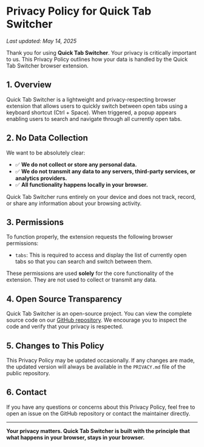 # Privacy Policy for Quick Tab Switcher

_Last updated: May 14, 2025_

Thank you for using **Quick Tab Switcher**. Your privacy is critically important to us. This Privacy Policy outlines how your data is handled by the Quick Tab Switcher browser extension.

## 1. Overview

Quick Tab Switcher is a lightweight and privacy-respecting browser extension that allows users to quickly switch between open tabs using a keyboard shortcut (Ctrl + Space). When triggered, a popup appears enabling users to search and navigate through all currently open tabs.

## 2. No Data Collection

We want to be absolutely clear:

- ✅ **We do not collect or store any personal data.**  
- ✅ **We do not transmit any data to any servers, third-party services, or analytics providers.**  
- ✅ **All functionality happens locally in your browser.**

Quick Tab Switcher runs entirely on your device and does not track, record, or share any information about your browsing activity.

## 3. Permissions

To function properly, the extension requests the following browser permissions:

- `tabs`: This is required to access and display the list of currently open tabs so that you can search and switch between them.

These permissions are used **solely** for the core functionality of the extension. They are not used to collect or transmit any data.

## 4. Open Source Transparency

Quick Tab Switcher is an open-source project. You can view the complete source code on our [GitHub repository](https://github.com/Vishesh-Pandey/qt-switcher). We encourage you to inspect the code and verify that your privacy is respected.

## 5. Changes to This Policy

This Privacy Policy may be updated occasionally. If any changes are made, the updated version will always be available in the `PRIVACY.md` file of the public repository.

## 6. Contact

If you have any questions or concerns about this Privacy Policy, feel free to open an issue on the GitHub repository or contact the maintainer directly.

---

**Your privacy matters. Quick Tab Switcher is built with the principle that what happens in your browser, stays in your browser.**
